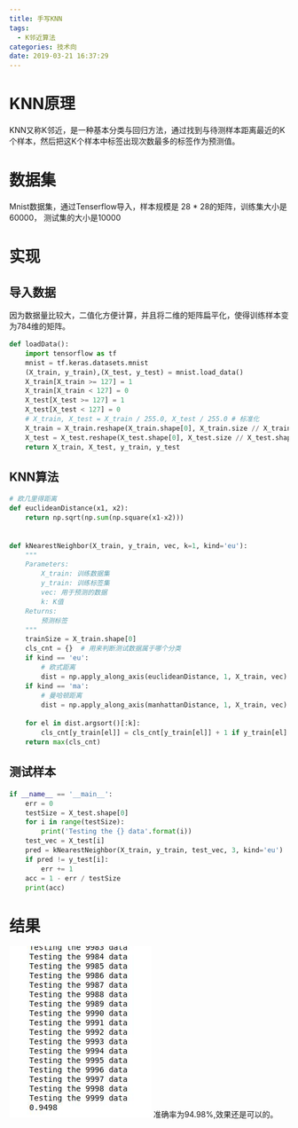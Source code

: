 ```yaml
---
title: 手写KNN
tags:
  - K邻近算法
categories: 技术向
date: 2019-03-21 16:37:29
---
```



# KNN原理
KNN又称K邻近，是一种基本分类与回归方法，通过找到与待测样本距离最近的K个样本，然后把这K个样本中标签出现次数最多的标签作为预测值。

# 数据集
Mnist数据集，通过Tenserflow导入，样本规模是 28 \* 28的矩阵，训练集大小是60000， 测试集的大小是10000

# 实现
## 导入数据
因为数据量比较大，二值化方便计算，并且将二维的矩阵扁平化，使得训练样本变为784维的矩阵。

```Python
def loadData():
    import tensorflow as tf
    mnist = tf.keras.datasets.mnist
    (X_train, y_train),(X_test, y_test) = mnist.load_data()
    X_train[X_train >= 127] = 1
    X_train[X_train < 127] = 0
    X_test[X_test >= 127] = 1
    X_test[X_test < 127] = 0
    # X_train, X_test = X_train / 255.0, X_test / 255.0 # 标准化
    X_train = X_train.reshape(X_train.shape[0], X_train.size // X_train.shape[0])
    X_test = X_test.reshape(X_test.shape[0], X_test.size // X_test.shape[0])
    return X_train, X_test, y_train, y_test
```

## KNN算法
```Python
# 欧几里得距离
def euclideanDistance(x1, x2):
    return np.sqrt(np.sum(np.square(x1-x2)))


def kNearestNeighbor(X_train, y_train, vec, k=1, kind='eu'):
    """
    Parameters:
        X_train: 训练数据集
        y_train: 训练标签集
        vec: 用于预测的数据
        k: K值
    Returns:
        预测标签
    """
    trainSize = X_train.shape[0]
    cls_cnt = {}  # 用来判断测试数据属于哪个分类
    if kind == 'eu':
        # 欧式距离
        dist = np.apply_along_axis(euclideanDistance, 1, X_train, vec)  # 这个函数帮助我们再每行应用计算距离 
    if kind == 'ma':
        # 曼哈顿距离
        dist = np.apply_along_axis(manhattanDistance, 1, X_train, vec)  # 这个函数帮助我们再每行应用计算距离
        
    for el in dist.argsort()[:k]:
        cls_cnt[y_train[el]] = cls_cnt[y_train[el]] + 1 if y_train[el] in cls_cnt else 1
    return max(cls_cnt)
```

## 测试样本

```Python
if __name__ == '__main__':
    err = 0
    testSize = X_test.shape[0]
    for i in range(testSize):
        print('Testing the {} data'.format(i))
    test_vec = X_test[i]
    pred = kNearestNeighbor(X_train, y_train, test_vec, 3, kind='eu')
    if pred != y_test[i]:
        err += 1
    acc = 1 - err / testSize
    print(acc)
```

# 结果

![](/img/KNNres.jpg)
准确率为94.98%,效果还是可以的。
